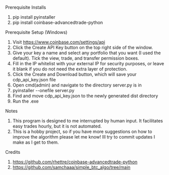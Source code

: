 Prerequisite Installs
1) pip install pyinstaller
2) pip install coinbase-advancedtrade-python

Prerequisite Setup (Windows)
1) Visit https://www.coinbase.com/settings/api
2) Click the Create API Key button on the top right side of the window.
3) Give your key a name and select any portfolio that you want (I used the default). Tick the view, trade, and transfer permission boxes.
4) Fill in the IP whitelist with your external IP for security purposes, or leave it blank if you do not need the extra layer of protection.
5) Click the Create and Download button, which will save your cdp_api_key.json file
6) Open cmd(admin) and navigate to the directory server.py is in
7) pyinstaller --onefile server.py
9) Find and move cdp_api_key.json to the newly generated dist directory
10) Run the .exe

Notes
1) This program is designed to me interrupted by human input. It facilitates easy trades hourly, but it is not automated.
2) This is a hobby project, so if you have more suggestions on how to improve the algorithm please let me know! Ill try to commit updates I make as I get to them.

Credits
1) https://github.com/rhettre/coinbase-advancedtrade-python
2) https://github.com/samchaaa/simple_btc_algo/tree/main
